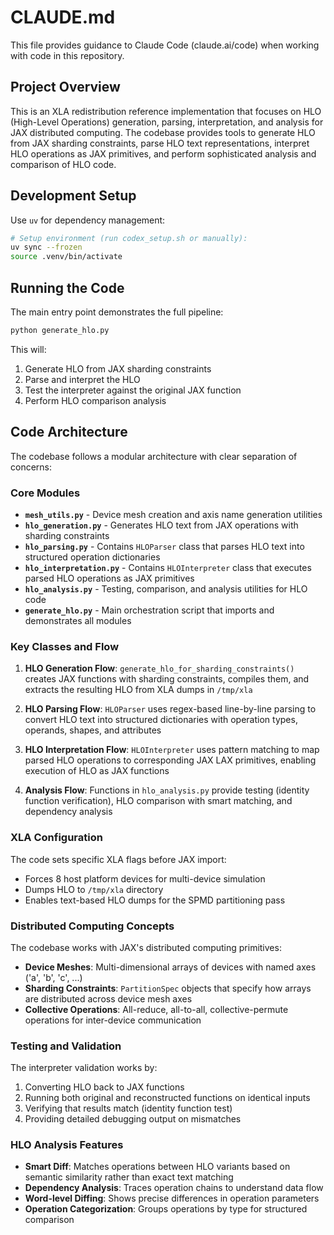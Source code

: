 # CLAUDE.md

This file provides guidance to Claude Code (claude.ai/code) when working with code in this repository.

## Project Overview

This is an XLA redistribution reference implementation that focuses on HLO (High-Level Operations) generation, parsing, interpretation, and analysis for JAX distributed computing. The codebase provides tools to generate HLO from JAX sharding constraints, parse HLO text representations, interpret HLO operations as JAX primitives, and perform sophisticated analysis and comparison of HLO code.

## Development Setup

Use `uv` for dependency management:

```bash
# Setup environment (run codex_setup.sh or manually):
uv sync --frozen
source .venv/bin/activate
```

## Running the Code

The main entry point demonstrates the full pipeline:

```bash
python generate_hlo.py
```

This will:
1. Generate HLO from JAX sharding constraints
2. Parse and interpret the HLO
3. Test the interpreter against the original JAX function
4. Perform HLO comparison analysis

## Code Architecture

The codebase follows a modular architecture with clear separation of concerns:

### Core Modules

- **`mesh_utils.py`** - Device mesh creation and axis name generation utilities
- **`hlo_generation.py`** - Generates HLO text from JAX operations with sharding constraints
- **`hlo_parsing.py`** - Contains `HLOParser` class that parses HLO text into structured operation dictionaries
- **`hlo_interpretation.py`** - Contains `HLOInterpreter` class that executes parsed HLO operations as JAX primitives
- **`hlo_analysis.py`** - Testing, comparison, and analysis utilities for HLO code
- **`generate_hlo.py`** - Main orchestration script that imports and demonstrates all modules

### Key Classes and Flow

1. **HLO Generation Flow**: `generate_hlo_for_sharding_constraints()` creates JAX functions with sharding constraints, compiles them, and extracts the resulting HLO from XLA dumps in `/tmp/xla`

2. **HLO Parsing Flow**: `HLOParser` uses regex-based line-by-line parsing to convert HLO text into structured dictionaries with operation types, operands, shapes, and attributes

3. **HLO Interpretation Flow**: `HLOInterpreter` uses pattern matching to map parsed HLO operations to corresponding JAX LAX primitives, enabling execution of HLO as JAX functions

4. **Analysis Flow**: Functions in `hlo_analysis.py` provide testing (identity function verification), HLO comparison with smart matching, and dependency analysis

### XLA Configuration

The code sets specific XLA flags before JAX import:
- Forces 8 host platform devices for multi-device simulation
- Dumps HLO to `/tmp/xla` directory
- Enables text-based HLO dumps for the SPMD partitioning pass

### Distributed Computing Concepts

The codebase works with JAX's distributed computing primitives:
- **Device Meshes**: Multi-dimensional arrays of devices with named axes ('a', 'b', 'c', ...)
- **Sharding Constraints**: `PartitionSpec` objects that specify how arrays are distributed across device mesh axes
- **Collective Operations**: All-reduce, all-to-all, collective-permute operations for inter-device communication

### Testing and Validation

The interpreter validation works by:
1. Converting HLO back to JAX functions
2. Running both original and reconstructed functions on identical inputs
3. Verifying that results match (identity function test)
4. Providing detailed debugging output on mismatches

### HLO Analysis Features

- **Smart Diff**: Matches operations between HLO variants based on semantic similarity rather than exact text matching
- **Dependency Analysis**: Traces operation chains to understand data flow
- **Word-level Diffing**: Shows precise differences in operation parameters
- **Operation Categorization**: Groups operations by type for structured comparison